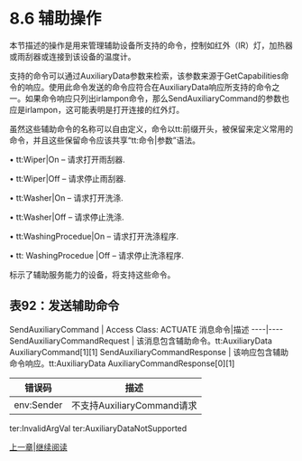 # 8.6 辅助操作

本节描述的操作是用来管理辅助设备所支持的命令，控制如红外（IR）灯，加热器或雨刮器或连接到该设备的温度计。

支持的命令可以通过AuxiliaryData参数来检索，该参数来源于GetCapabilities命令的响应。使用此命令发送的命令应符合在AuxiliaryData响应所支持的命令之一。如果命令响应只列出irlampon命令，那么SendAuxiliaryCommand的参数也应是irlampon，这可能表明是打开连接的红外灯。

虽然这些辅助命令的名称可以自由定义，命令以tt:前缀开头，被保留来定义常用的命令，并且这些保留命令应该共享“tt:命令|参数”语法。

• tt:Wiper|On – 请求打开雨刮器.

• tt:Wiper|Off – 请求停止雨刮器.

• tt:Washer|On – 请求打开洗涤.

• tt:Washer|Off – 请求停止洗涤.

• tt:WashingProcedue|On – 请求打开洗涤程序.

• tt: WashingProcedue |Off – 请求停止洗涤程序.

标示了辅助服务能力的设备，将支持这些命令。

## 表92：发送辅助命令

SendAuxiliaryCommand | Access Class: ACTUATE
消息命令|描述
----|----
SendAuxiliaryCommandRequest | 该消息包含辅助命令。tt:AuxiliaryData AuxiliaryCommand[1][1]
SendAuxiliaryCommandResponse | 该响应包含辅助命令响应。tt:AuxiliaryData AuxiliaryCommandResponse[0][1]

错误码|描述
----|----
env:Sender | 不支持AuxiliaryCommand请求
ter:InvalidArgVal 
ter:AuxiliaryDataNotSupported 

[上一章](08.05.03.md)|[继续阅读](09.00.md)
